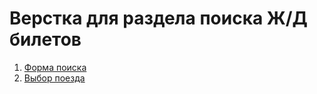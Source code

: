 # Верстка для раздела поиска Ж/Д билетов
1. [Форма поиска](https://vladis84.github.io/raketa.rail.html)
1. [Выбор поезда](https://vladis84.github.io/raketa.rail.html/choose-train.html)


